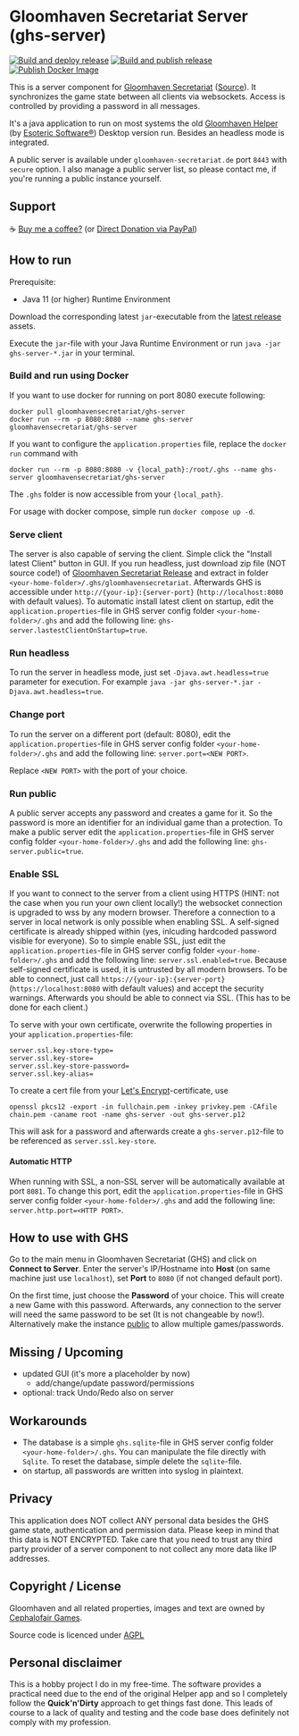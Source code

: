 # Gloomhaven Secretariat Server (ghs-server)

[![Build and deploy release](https://github.com/Lurkars/ghs-server/actions/workflows/deploy.yml/badge.svg)](https://github.com/Lurkars/ghs-server/actions/workflows/deploy.yml) [![Build and publish release](https://github.com/Lurkars/ghs-server/actions/workflows/release.yml/badge.svg)](https://github.com/Lurkars/ghs-server/actions/workflows/release.yml) [![Publish Docker Image](https://github.com/Lurkars/ghs-server/actions/workflows/publish-docker-image.yml/badge.svg)](https://github.com/Lurkars/ghs-server/actions/workflows/publish-docker-image.yml)

This is a server component for [Gloomhaven Secretariat](https://gloomhaven-secretariat.de) ([Source](https://github.com/Lurkars/gloomhavensecretariat)). It synchronizes the game state between all clients via websockets. Access is controlled by providing a password in all messages.

It's a java application to run on most systems the old [Gloomhaven Helper](http://esotericsoftware.com/gloomhaven-helper) (by [Esoteric Software®](http://esotericsoftware.com)) Desktop version run. Besides an headless mode is integrated.

A public server is available under `gloomhaven-secretariat.de` port `8443` with `secure` option. I also manage a public server list, so please contact me, if you're running a public instance yourself.

## Support

☕ [Buy me a coffee?](https://ko-fi.com/lurkars) (or [Direct Donation via PayPal](https://paypal.me/Lurkars))

## How to run

Prerequisite:

- Java 11 (or higher) Runtime Environment

Download the corresponding latest `jar`-executable from the [latest release](https://github.com/Lurkars/ghs-server/releases/latest) assets.

Execute the `jar`-file with your Java Runtime Environment or run `java -jar ghs-server-*.jar` in your terminal.

### Build and run using Docker

If you want to use docker for running on port 8080 execute following:

```shell
docker pull gloomhavensecretariat/ghs-server
docker run --rm -p 8080:8080 --name ghs-server gloomhavensecretariat/ghs-server
```

If you want to configure the `application.properties` file, replace the `docker run` command with

```shell
docker run --rm -p 8080:8080 -v {local_path}:/root/.ghs --name ghs-server gloomhavensecretariat/ghs-server
```

The `.ghs` folder is now accessible from your `{local_path}`.

For usage with docker compose, simple run `docker compose up -d`.

### Serve client

The server is also capable of serving the client. Simple click the "Install latest Client" button in GUI. If you run headless, just download zip file (NOT source code!) of [Gloomhaven Secretariat Release](https://github.com/Lurkars/gloomhavensecretariat/releases) and extract in folder `<your-home-folder>/.ghs/gloomhavensecretariat`. Afterwards GHS is accessible under `http://{your-ip}:{server-port}` (`http://localhost:8080` with default values). To automatic install latest client on startup, edit the `application.properties`-file in GHS server config folder `<your-home-folder>/.ghs` and add the following line: `ghs-server.lastestClientOnStartup=true`.

### Run headless

To run the server in headless mode, just set `-Djava.awt.headless=true` parameter for execution. For example  `java -jar ghs-server-*.jar -Djava.awt.headless=true`.

### Change port

To run the server on a different port (default: 8080), edit the `application.properties`-file in GHS server config folder `<your-home-folder>/.ghs` and add the following line: `server.port=<NEW PORT>`.

Replace `<NEW PORT>` with the port of your choice.

### Run public

A public server accepts any password and creates a game for it. So the password is more an identifier for an individual game than a protection. To make a public server edit the `application.properties`-file in GHS server config folder `<your-home-folder>/.ghs` and add the following line: `ghs-server.public=true`.

### Enable SSL

If you want to connect to the server from a client using HTTPS (HINT: not the case when you run your own client locally!) the websocket connection is upgraded to wss by any modern browser. Therefore a connection to a server in local network is only possible when enabling SSL. A self-signed certificate is already shipped within (yes, inlcuding hardcoded password visible for everyone). So to simple enable SSL, just edit the `application.properties`-file in GHS server config folder `<your-home-folder>/.ghs` and add the following line: `server.ssl.enabled=true`. Because self-signed certificate is used, it is untrusted by all modern browsers. To be able to connect, just call `https://{your-ip}:{server-port}` (`https://localhost:8080` with default values) and accept the security warnings. Afterwards you should be able to connect via SSL. (This has to be done for each client.)

To serve with your own certificate, overwrite the following properties in your `application.properties`-file:

```
server.ssl.key-store-type=
server.ssl.key-store=
server.ssl.key-store-password=
server.ssl.key-alias=
```

To create a cert file from your [Let's Encrypt](https://letsencrypt.org/)-certificate, use 

```
openssl pkcs12 -export -in fullchain.pem -inkey privkey.pem -CAfile chain.pem -caname root -name ghs-server -out ghs-server.p12
```

This will ask for a password and afterwards create a `ghs-server.p12`-file to be referenced as `server.ssl.key-store`.


#### Automatic HTTP

When running with SSL, a non-SSL server will be automatically available at port `8081`. To change this port, edit the `application.properties`-file in GHS server config folder `<your-home-folder>/.ghs` and add the following line: `server.http.port=<HTTP PORT>`.

## How to use with GHS

Go to the main menu in Gloomhaven Secretariat (GHS) and click on **Connect to Server**. Enter the server's IP/Hostname into **Host** (on same machine just use `localhost`), set **Port** to `8080` (if not changed default port).

On the first time, just choose the **Password** of your choice. This will create a new Game with this password. Afterwards, any connection to the server will need the same password to be set (It is not changeable by now!). Alternatively make the instance [public](#run-public) to allow multiple games/passwords. 

## Missing / Upcoming

- updated GUI (it's more a placeholder by now)
  - add/change/update password/permissions
- optional: track Undo/Redo also on server

## Workarounds

- The database is a simple `ghs.sqlite`-file in GHS server config folder `<your-home-folder>/.ghs`. You can manipulate the file directly with `Sqlite`. To reset the database, simple delete the `sqlite`-file.
- on startup, all passwords are written into syslog in plaintext.

## Privacy

This application does NOT collect ANY personal data besides the GHS game state, authentication and permission data. Please keep in mind that this data is NOT ENCRYPTED. Take care that you need to trust any third party provider of a server component to not collect any more data like IP addresses.

## Copyright / License

Gloomhaven and all related properties, images and text are owned by [Cephalofair Games](https://cephalofair.com).

Source code is licenced under [AGPL](/LICENSE)

## Personal disclaimer

This is a hobby project I do in my free-time. The software provides a practical need due to the end of the original Helper app and so I completely follow the **Quick'n'Dirty** approach to get things fast done. This leads of course to a lack of quality and testing and the code base does definitely not comply with my profession.
	 
